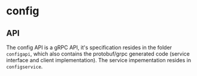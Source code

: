 # config


## API

The config API is a gRPC API, it's specification resides in the folder `configapi`, which also contains the protobuf/grpc generated code (service interface and client implementation). The service impementation resides in `configservice`.
